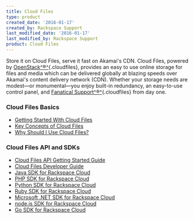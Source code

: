 ```yaml
---
title: Cloud Files
type: product
created_date: '2016-01-17'
created_by: Rackspace Support
last_modified_date: '2016-01-17'
last_modified_by: Rackspace Support
product: Cloud Files
---
```


Store it on Cloud Files, serve it fast on Akamai's CDN. 
Cloud Files, powered
by [OpenStack^&reg;^](http://www.rackspace.com/cloudbuilders/openstack/){.cloudfiles},
provides an easy to use online storage for files and media which can be
delivered globally at blazing speeds over Akamai's content delivery
network (CDN). Whether your storage needs are modest&mdash;or monumental&mdash;you
enjoy built-in redundancy, an easy-to-use control panel, and [Fanatical
Support^&reg;^](http://www.rackspace.com/whyrackspace/support/){.cloudfiles} from
day one.

###  Cloud Files Basics

-   [Getting Started With Cloud
    Files](http://www.rackspace.com/knowledge_center/index.php/Getting_started_on_Cloud_Files_with_CDN)
-   [Key Concepts of Cloud
    Files](http://www.rackspace.com/knowledge_center/index.php/Key_Concepts)
-   [Why Should I Use Cloud
    Files?](http://www.rackspace.com/knowledge_center/index.php/Why_should_I_use_Cloud_Files)

###  Cloud Files API and SDKs

-   [Cloud Files API Getting Started
    Guide](http://docs.rackspace.com/files/api/v1/cf-getting-started/content/Overview-d1e01.html)
-   [Cloud Files Developer
    Guide](http://docs.rackspace.com/files/api/v1/cf-devguide/content/index.html)
-   [Java SDK for Rackspace
    Cloud](https://developer.rackspace.com/sdks/java/)
-   [PHP SDK for Rackspace
    Cloud](https://developer.rackspace.com/sdks/php/)
-   [Python SDK for Rackspace
    Cloud](https://developer.rackspace.com/sdks/python/)
-   [Ruby SDK for Rackspace
    Cloud](https://developer.rackspace.com/sdks/ruby/)
-   [Microsoft .NET SDK for Rackspace
    Cloud](https://developer.rackspace.com/sdks/dot-net/)
-   [node.js SDK for Rackspace
    Cloud](https://developer.rackspace.com/sdks/node-js/)
-   [Go SDK for Rackspace
    Cloud](https://developer.rackspace.com/sdks/golang/)
